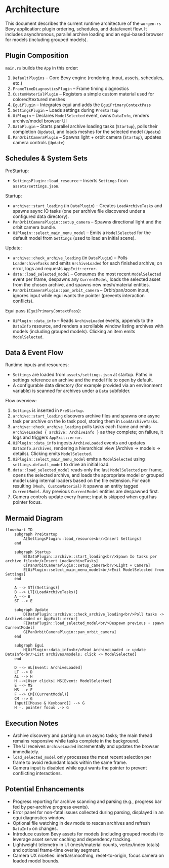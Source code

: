 # Architecture

This document describes the current runtime architecture of the `worgen-rs` Bevy application: plugin ordering, schedules, and data/event flow. It includes asynchronous, parallel archive loading and an egui-based browser for models (including grouped models).

## Plugin Composition

`main.rs` builds the `App` in this order:

1. `DefaultPlugins` – Core Bevy engine (rendering, input, assets, schedules, etc.)
2. `FrameTimeDiagnosticsPlugin` – Frame timing diagnostics
3. `CustomMaterialPlugin` – Registers a simple custom material used for colored/textured meshes
4. `EguiPlugin` – Integrates egui and adds the `EguiPrimaryContextPass`
5. `SettingsPlugin` – Loads settings during `PreStartup`
6. `UiPlugin` – Declares `ModelSelected` event, owns `DataInfo`, renders archive/model browser UI
7. `DataPlugin` – Starts parallel archive loading tasks (`Startup`), polls their completion (`Update`), and loads meshes for the selected model (`Update`)
8. `PanOrbitCameraPlugin` – Spawns light + orbit camera (`Startup`), updates camera controls (`Update`)

## Schedules & System Sets

PreStartup:
- `SettingsPlugin::load_resource` – Inserts `Settings` from `assets/settings.json`.

Startup:
- `archive::start_loading` (in `DataPlugin`) – Creates `LoadArchiveTasks` and spawns async IO tasks (one per archive file discovered under a configured data directory).
- `PanOrbitCameraPlugin::setup_camera` – Spawns directional light and the orbit camera bundle.
- `UiPlugin::select_main_menu_model` – Emits a `ModelSelected` for the default model from `Settings` (used to load an initial scene).

Update:
- `archive::check_archive_loading` (in `DataPlugin`) – Polls `LoadArchiveTasks` and emits `ArchiveLoaded` for each finished archive; on error, logs and requests `AppExit::error`.
- `data::load_selected_model` – Consumes the most recent `ModelSelected` event per frame, despawns any `CurrentModel`, loads the selected asset from the chosen archive, and spawns new mesh/material entities.
- `PanOrbitCameraPlugin::pan_orbit_camera` – Orbit/pan/zoom input; ignores input while egui wants the pointer (prevents interaction conflicts).

Egui pass (`EguiPrimaryContextPass`):
- `UiPlugin::data_info` – Reads `ArchiveLoaded` events, appends to the `DataInfo` resource, and renders a scrollable window listing archives with models (including grouped models). Clicking an item emits `ModelSelected`.

## Data & Event Flow

Runtime inputs and resources:
- `Settings` are loaded from `assets/settings.json` at startup. Paths in settings reference an archive and the model file to open by default.
- A configurable data directory (for example provided via an environment variable) is scanned for archives under a `Data` subfolder.

Flow overview:
1. `Settings` is inserted in `PreStartup`.
2. `archive::start_loading` discovers archive files and spawns one async task per archive on the Io task pool, storing them in `LoadArchiveTasks`.
3. `archive::check_archive_loading` polls tasks each frame and emits `ArchiveLoaded { archive: ArchiveInfo }` as they complete; on failure, it logs and triggers `AppExit::error`.
4. `UiPlugin::data_info` ingests `ArchiveLoaded` events and updates `DataInfo.archives`, rendering a hierarchical view (Archive → models → details). Clicking emits `ModelSelected`.
5. `UiPlugin::select_main_menu_model` emits a `ModelSelected` using `settings.default_model` to drive an initial load.
6. `data::load_selected_model` reads only the last `ModelSelected` per frame, opens the selected archive, and loads the appropriate model or grouped model using internal loaders based on the file extension. For each resulting `(Mesh, CustomMaterial)` it spawns an entity tagged `CurrentModel`. Any previous `CurrentModel` entities are despawned first.
7. Camera controls update every frame; input is skipped when egui has pointer focus.

## Mermaid Diagram

```mermaid
flowchart TD
    subgraph PreStartup
        A[SettingsPlugin::load_resource<br/>Insert Settings]
    end

    subgraph Startup
        B[DataPlugin::archive::start_loading<br/>Spawn Io tasks per archive file<br/>Insert LoadArchiveTasks]
        C[PanOrbitCameraPlugin::setup_camera<br/>Light + Camera]
        E[UiPlugin::select_main_menu_model<br/>Emit ModelSelected from Settings]
    end

    A --> ST[(Settings)]
    B --> LT[(LoadArchiveTasks)]
    A --> B
    ST --> E

    subgraph Update
        D[DataPlugin::archive::check_archive_loading<br/>Poll tasks -> ArchiveLoaded or AppExit::error]
        F[DataPlugin::load_selected_model<br/>Despawn previous + spawn CurrentModel]
        G[PanOrbitCameraPlugin::pan_orbit_camera]
    end

    subgraph Egui
        H[UiPlugin::data_info<br/>Read ArchiveLoaded -> update DataInfo<br/>List archives/models; click -> ModelSelected]
    end

    D --> AL[Event: ArchiveLoaded]
    LT --> D
    AL --> H
    H -->|User clicks| MS[Event: ModelSelected]
    E --> MS
    MS --> F
    F --> CM[(CurrentModel)]
    CM --> G
    Input[[Mouse & Keyboard]] --> G
    H -. pointer focus .-> G
```

## Execution Notes

- Archive discovery and parsing run on async tasks; the main thread remains responsive while tasks complete in the background.
- The UI receives `ArchiveLoaded` incrementally and updates the browser immediately.
- `load_selected_model` only processes the most recent selection per frame to avoid redundant loads within the same frame.
- Camera input is disabled while egui wants the pointer to prevent conflicting interactions.

## Potential Enhancements

- Progress reporting for archive scanning and parsing (e.g., progress bar fed by per-archive progress events).
- Error panel for non-fatal issues collected during parsing, displayed in an egui diagnostics window.
- Optional file watching in dev mode to rescan archives and refresh `DataInfo` on changes.
- Introduce custom Bevy assets for models (including grouped models) to leverage asset server caching and dependency tracking.
- Lightweight telemetry in UI (mesh/material counts, vertex/index totals) and optional frame-time overlay segment.
- Camera UX niceties: inertia/smoothing, reset-to-origin, focus camera on loaded model bounds.

